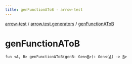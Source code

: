 ```yaml
---
title: genFunctionAToB - arrow-test
---
```


[arrow-test](../index.html) / [arrow.test.generators](index.html) / [genFunctionAToB](./gen-function-a-to-b.html)

# genFunctionAToB

`fun <A, B> genFunctionAToB(genB: Gen<`[`B`](gen-function-a-to-b.html#B)`>): Gen<(`[`A`](gen-function-a-to-b.html#A)`) -> `[`B`](gen-function-a-to-b.html#B)`>`